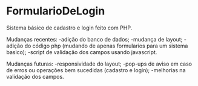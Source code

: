 # FormularioDeLogin
Sistema básico de cadastro e login feito com PHP.

Mudanças recentes:
-adição do banco de dados;
-mudança de layout;
-adição do código php (mudando de apenas formularios para um sistema basico);
-script de validação dos campos usando javascript.

Mudanças futuras:
-responsividade do layout;
-pop-ups de aviso em caso de erros ou operações bem sucedidas (cadastro e login);
-melhorias na validação dos campos.
